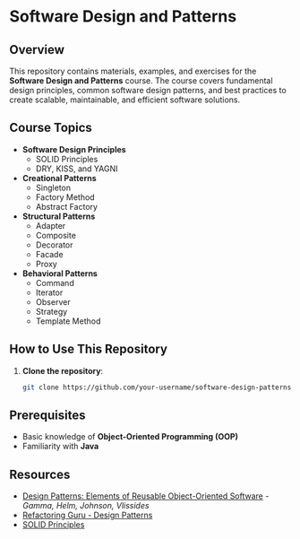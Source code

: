 # Software Design and Patterns

## Overview
This repository contains materials, examples, and exercises for the **Software Design and Patterns** course. The course covers fundamental design principles, common software design patterns, and best practices to create scalable, maintainable, and efficient software solutions.

## Course Topics
- **Software Design Principles**
  - SOLID Principles
  - DRY, KISS, and YAGNI
- **Creational Patterns**
  - Singleton
  - Factory Method
  - Abstract Factory
- **Structural Patterns**
  - Adapter
  - Composite
  - Decorator
  - Facade
  - Proxy
- **Behavioral Patterns**
  - Command
  - Iterator
  - Observer
  - Strategy
  - Template Method

## How to Use This Repository
1. **Clone the repository**:
   ```bash
   git clone https://github.com/your-username/software-design-patterns.git
   ```

## Prerequisites
- Basic knowledge of **Object-Oriented Programming (OOP)**
- Familiarity with **Java** 

## Resources
- [Design Patterns: Elements of Reusable Object-Oriented Software](https://en.wikipedia.org/wiki/Design_Patterns) - *Gamma, Helm, Johnson, Vlissides*
- [Refactoring Guru - Design Patterns](https://refactoring.guru/design-patterns)
- [SOLID Principles](https://en.wikipedia.org/wiki/SOLID)
